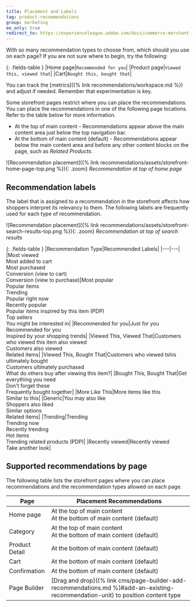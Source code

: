 ```yaml
---
title: Placement and Labels
tag: product-recommendations
group: marketing
ee_only: true
redirect_to: https://experienceleague.adobe.com/docs/commerce-merchant-services/product-recommendations/admin/placement.html
---
```


With so many recommendation types to choose from, which should you use on each page? If you are not sure where to begin, try the following:

{: .fields-table }
|Home page|`Recommended for you`|
|Product page|`Viewed this, viewed that`|
|Cart|`Bought this, bought that`|

You can track the [metrics]({% link recommendations/workspace.md %}) and adjust if needed. Remember that experimentation is key.

Some storefront pages restrict where you can place the recommendations. You can place the recommendations in one of the following page locations. Refer to the table below for more information.

- At the top of main content - Recommendations appear above the main content area just below the top navigation bar.
- At the bottom of main content (default) - Recommendations appear below the main content area and before any other content blocks on the page, such as _Related Products_.

![Recommendation placement]({% link recommendations/assets/storefront-home-page-top.png %}){: .zoom}
_Recommendation at top of home page_

## Recommendation labels

The label that is assigned to a recommendation in the storefront affects how shoppers interpret its relevancy to them. The following labels are frequently used for each type of recommendation.

![Recommendation placement]({% link recommendations/assets/storefront-search-results-top.png %}){: .zoom}
_Recommendation at top of search results_

{: .fields-table }
|Recommendation Type|Recommended Labels|
|---|---|
|Most viewed<br> Most added to cart<br>Most purchased<br>Conversion (view to cart)<br>Conversion (view to purchase)|Most popular<br>Popular items<br>Trending<br>Popular right now<br>Recently popular<br>Popular items inspired by this item (PDP)<br>Top sellers<br>You might be interested in|
|Recommended for you|Just for you<br>Recommended for you<br>Inspired by your shopping trends|
|Viewed This, Viewed That|Customers who viewed this item also viewed<br>Customers also viewed<br>Related items|
|Viewed This, Bought That|Customers who viewed tshis ultimately bought<br>Customers ultimately purchased<br>What do others buy after viewing this item?|
|Bought This, Bought That|Get everything you need<br>Don't forget these<br>Frequently bought together|
|More Like This|More items like this<br>Similar to this|
|Generic|You may also like<br>Shoppers also liked<br>Similar options<br>Related items|
|Trending|Trending<br>Trending now<br>Recently trending<br>Hot items<br>Trending related products (PDP)|
|Recently viewed|Recently viewed<br>Take another look|

## Supported recommendations by page

The following table lists the storefront pages where you can place recommendations and the recommendation types allowed on each page.

|Page|Placement Recommendations|
|---|---|
|Home page|At the top of main content<br>At the bottom of main content (default)|Most viewed<br>Most purchased<br>Most added to cart<br>Recommended for you<br>Trending|
|Category|At the top of main content<br>At the bottom of main content (default)|Most viewed<br>Most purchased<br>Most added to cart<br>Recommended for you<br>Trending|
|Product Detail|At the bottom of main content (default)|Most viewed<br>Most purchased<br>Most added to cart<br>Viewed this, viewed that<br>Viewed this, bought that<br>Bought this, bought that<br>More like this<br>Trending<br>Visual similarity|
|Cart|At the bottom of main content (default)|Most viewed<br>Most purchased<br>Most added to cart<br>Viewed this, viewed that<br>Viewed this, bought that<br>Bought this, bought that<br>More like this<br>Trending|
|Confirmation|At the bottom of main content (default)|Most viewed<br>Most purchased<br>Most added to cart<br>Viewed this, viewed that<br>Viewed this, bought that<br>Bought this, bought that<br>More like this<br>Trending|
|Page Builder|[Drag and drop]({% link cms/page-builder-add-recommendations.md %}#add-an-existing-recommendation-unit) to position content type|Most viewed<br>Most purchased<br>Most added to cart<br>Recommended for you<br>Trending|

<style>
.fields-table td:first-of-type {
width: 200px;
}
</style>